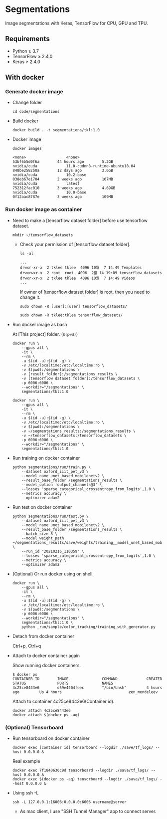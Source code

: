 # Segmentations

Image segmentations with Keras, TensorFlow for CPU, GPU and TPU.

## Requirements

* Python &ge; 3.7
* TensorFlow &ge; 2.4.0
* Keras &ge; 2.4.0

## With docker

### Generate docker image

* Change folder

    ```shell
    cd code/segmentations
    ```

* Build docker

    ```shell
    docker build . -t segmentations/tkl:1.0
    ```

* Docker image

    ```shell
    docker images

    <none>                  <none>                            53bf6b5d0f6a        44 hours ago        5.2GB
    nvidia/cuda             11.0-cudnn8-runtime-ubuntu18.04   848be2582b0a        12 days ago         3.6GB
    nvidia/cuda             10.2-base                         038eb67e1704        2 weeks ago         107MB
    nvidia/cuda             latest                            752312fac010        3 weeks ago         4.69GB
    nvidia/cuda             10.0-base                         0f12aac8787e        3 weeks ago         109MB
    ```

### Run docker image as container

* Need to make a [tensorflow dataset folder] before use tensorflow dataset.

    ```shell
    mkdir ~/tensorflow_datasets
    ```
  
  * Check your permission of [tensorflow dataset folder].

    ```shell
    ls -al

    ...
    drwxr-xr-x  2 tklee tklee  4096 10월  7 14:49 Templates
    drwxrwxr-x  2 root  root  4096  2월 14 19:09 tensorflow_datasets
    drwxr-xr-x  2 tklee tklee  4096 10월  7 14:49 Videos
    ...
    ```

    If owner of [tensorflow dataset folder] is root, then you need to change it.

    ```shell
    sudo chown -R [user]:[user] tensorflow_datasets/
    ```

    ```shell
    sudo chown -R tklee:tklee tensorflow_datasets/
    ```

* Run docker image as bash

    At [This project] folder. (`$(pwd)`)

    ```shell
    docker run \
        --gpus all \
        -it \
        --rm \
        -u $(id -u):$(id -g) \
        -v /etc/localtime:/etc/localtime:ro \
        -v $(pwd):/segmentations \
        -v [result folder]:/segmentations_results \
        -v [tensorflow dataset folder]:/tensorflow_datasets \
        -p 6006:6006 \
        --workdir="/segmentations" \
        segmentations/tkl:1.0
    ```

    ```shell
    docker run \
        --gpus all \
        -it \
        --rm \
        -u $(id -u):$(id -g) \
        -v /etc/localtime:/etc/localtime:ro \
        -v $(pwd):/segmentations \
        -v ~/segmentations_results:/segmentations_results \
        -v ~/tensorflow_datasets:/tensorflow_datasets \
        -p 6006:6006 \
        --workdir="/segmentations" \
        segmentations/tkl:1.0
    ```

* Run training on docker container

    ```shell
    python segmentations/run/train.py \
        --dataset oxford_iiit_pet_v3 \
        --model_name unet_based_mobilenetv2 \
        --result_base_folder /segmentations_results \
        --model_option 'output_channels@3' \
        --losses 'sparse_categorical_crossentropy_from_logits',1.0 \
        --metrics accuracy \
        --optimizer adam2
    ```

* Run test on docker container

    ```shell
    python segmentations/run/test.py \
        --dataset oxford_iiit_pet_v3 \
        --model_name unet_based_mobilenetv2 \
        --result_base_folder /segmentations_results \
        --batch_size 8 \
        --model_weight_path ~/segmentations_results/save/weights/training__model_unet_based_mobilenetv2__run_20210214_103920.epoch_06 \
        --run_id "20210216_110359" \
        --losses 'sparse_categorical_crossentropy_from_logits',1.0 \
        --metrics accuracy \
        --optimizer adam2
    ```

* (Optional) Or run docker using on shell.

    ```shell
    docker run \
        --gpus all \
        -it \
        --rm \
        -u $(id -u):$(id -g) \
        -v /etc/localtime:/etc/localtime:ro \
        -v $(pwd):/segmentations \
        -p 6006:6006 \
        --workdir="/segmentations" \
        segmentations/tkl:1.0 \
        python _run/sample/color_tracking/training_with_generator.py
    ```

* Detach from docker container

    Ctrl+p, Ctrl+q

* Attach to docker container again

    Show running docker containers.

    ```shell
    $ docker ps
    CONTAINER ID        IMAGE               COMMAND             CREATED             STATUS              PORTS               NAMES
    4c25ce8443e6        d59e4204feec        "/bin/bash"         4 hours ago         Up 4 hours                              zen_mendeleev
    ```

    Attach to container 4c25ce8443e6(Container id).

    ```shell
    docker attach 4c25ce8443e6
    docker attach $(docker ps -aq)
    ```

### (Optional) Tensorboard

* Run tensorboard on docker container

    ```shell
    docker exec [container id] tensorboard --logdir ./save/tf_logs/ --host 0.0.0.0 &
    ```

    Real example

    ```shell
    docker exec 7f1840636c9d tensorboard --logdir ./save/tf_logs/ --host 0.0.0.0 &
    docker exec $(docker ps -aq) tensorboard --logdir ./save/tf_logs/ --host 0.0.0.0 &
    ```

* Using ssh -L

    ```shell
    ssh -L 127.0.0.1:16006:0.0.0.0:6006 username@server
    ```

  * As mac client, I use "SSH Tunnel Manager" app to connect server.
